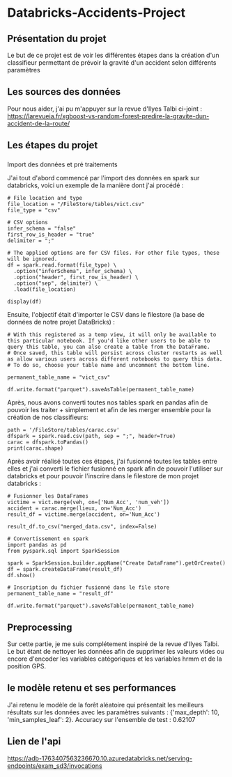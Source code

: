 # Databricks-Accidents-Project

## Présentation du projet

Le but de ce projet est de voir les différentes étapes dans la création d'un classifieur permettant de prévoir la gravité d'un accident selon différents paramètres

## Les sources des données

Pour nous aider, j'ai pu m'appuyer sur la revue d'Ilyes Talbi ci-joint : https://larevueia.fr/xgboost-vs-random-forest-predire-la-gravite-dun-accident-de-la-route/

## Les étapes du projet

### 
Import des données et pré traitements

J'ai tout d'abord commencé par l'import des données en spark sur databricks, voici un exemple de la manière dont j'ai procédé :
```
# File location and type
file_location = "/FileStore/tables/vict.csv"
file_type = "csv"

# CSV options
infer_schema = "false"
first_row_is_header = "true"
delimiter = ";"

# The applied options are for CSV files. For other file types, these will be ignored.
df = spark.read.format(file_type) \
  .option("inferSchema", infer_schema) \
  .option("header", first_row_is_header) \
  .option("sep", delimiter) \
  .load(file_location)

display(df)
```

Ensuite, l'objectif était d'importer le CSV dans le filestore (la base de données de notre projet DataBricks) :

```
# With this registered as a temp view, it will only be available to this particular notebook. If you'd like other users to be able to query this table, you can also create a table from the DataFrame.
# Once saved, this table will persist across cluster restarts as well as allow various users across different notebooks to query this data.
# To do so, choose your table name and uncomment the bottom line.

permanent_table_name = "vict_csv"

df.write.format("parquet").saveAsTable(permanent_table_name)
```
Après, nous avons converti toutes nos tables spark en pandas afin de pouvoir les traiter + simplement et afin de les merger ensemble pour la création de nos classifieurs:

```
path = '/FileStore/tables/carac.csv'
dfspark = spark.read.csv(path, sep = ";", header=True)
carac = dfspark.toPandas()
print(carac.shape)
```

Après avoir réalisé toutes ces étapes, j'ai fusionné toutes les tables entre elles et j'ai converti le fichier fusionné en spark afin de pouvoir l'utiliser sur databricks et pour pouvoir l'inscrire dans le filestore de mon projet databricks :

```
# Fusionner les DataFrames
victime = vict.merge(veh, on=['Num_Acc', 'num_veh'])
accident = carac.merge(lieux, on='Num_Acc')
result_df = victime.merge(accident, on='Num_Acc')

result_df.to_csv("merged_data.csv", index=False)

# Convertissement en spark
import pandas as pd
from pyspark.sql import SparkSession

spark = SparkSession.builder.appName("Create DataFrame").getOrCreate()
df = spark.createDataFrame(result_df)
df.show()

# Inscription du fichier fusionné dans le file store
permanent_table_name = "result_df"

df.write.format("parquet").saveAsTable(permanent_table_name)
```

## Preprocessing

Sur cette partie, je me suis complétement inspiré de la revue d'Ilyes Talbi. Le but étant de nettoyer les données afin de supprimer les valeurs vides ou encore d'encoder les variables catégoriques et les variables hrmm et de la position GPS.

## le modèle retenu et ses performances

J'ai retenu le modèle de la forêt aléatoire qui présentait les meilleurs résultats sur les données avec les paramètres suivants : {'max_depth': 10, 'min_samples_leaf': 2}. 
Accuracy sur l'ensemble de test : 0.62107


## Lien de l'api

https://adb-1763407563236670.10.azuredatabricks.net/serving-endpoints/exam_sd3/invocations

